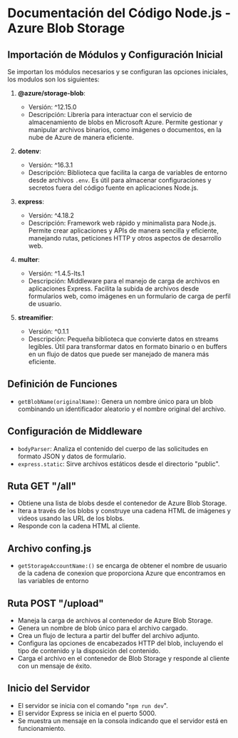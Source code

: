 # Documentación del Código Node.js - Azure Blob Storage

## Importación de Módulos y Configuración Inicial

Se importan los módulos necesarios y se configuran las opciones iniciales, los modulos son los siguientes:

1. **@azure/storage-blob**:
   - Versión: ^12.15.0
   - Descripción: Librería para interactuar con el servicio de almacenamiento de blobs en Microsoft Azure. Permite gestionar y manipular archivos binarios, como imágenes o documentos, en la nube de Azure de manera eficiente.

2. **dotenv**:
   - Versión: ^16.3.1
   - Descripción: Biblioteca que facilita la carga de variables de entorno desde archivos `.env`. Es útil para almacenar configuraciones y secretos fuera del código fuente en aplicaciones Node.js.

3. **express**:
   - Versión: ^4.18.2
   - Descripción: Framework web rápido y minimalista para Node.js. Permite crear aplicaciones y APIs de manera sencilla y eficiente, manejando rutas, peticiones HTTP y otros aspectos de desarrollo web.

4. **multer**:
   - Versión: ^1.4.5-lts.1
   - Descripción: Middleware para el manejo de carga de archivos en aplicaciones Express. Facilita la subida de archivos desde formularios web, como imágenes en un formulario de carga de perfil de usuario.

5. **streamifier**:
   - Versión: ^0.1.1
   - Descripción: Pequeña biblioteca que convierte datos en streams legibles. Útil para transformar datos en formato binario o en buffers en un flujo de datos que puede ser manejado de manera más eficiente.

## Definición de Funciones

- `getBlobName(originalName)`: Genera un nombre único para un blob combinando un identificador aleatorio y el nombre original del archivo.

## Configuración de Middleware

- `bodyParser`: Analiza el contenido del cuerpo de las solicitudes en formato JSON y datos de formulario.
- `express.static`: Sirve archivos estáticos desde el directorio "public".

## Ruta GET "/all"

- Obtiene una lista de blobs desde el contenedor de Azure Blob Storage.
- Itera a través de los blobs y construye una cadena HTML de imágenes y videos usando las URL de los blobs.
- Responde con la cadena HTML al cliente.
## Archivo confing.js
* `getStorageAccountName:()` se encarga de obtener el nombre de usuario de la cadena de conexion que proporciona Azure que encontramos en las variables de entorno

## Ruta POST "/upload"

- Maneja la carga de archivos al contenedor de Azure Blob Storage.
- Genera un nombre de blob único para el archivo cargado.
- Crea un flujo de lectura a partir del buffer del archivo adjunto.
- Configura las opciones de encabezados HTTP del blob, incluyendo el tipo de contenido y la disposición del contenido.
- Carga el archivo en el contenedor de Blob Storage y responde al cliente con un mensaje de éxito.

## Inicio del Servidor

- El servidor se inicia con el comando "`npm run dev`".
- El servidor Express se inicia en el puerto 5000.
- Se muestra un mensaje en la consola indicando que el servidor está en funcionamiento.

